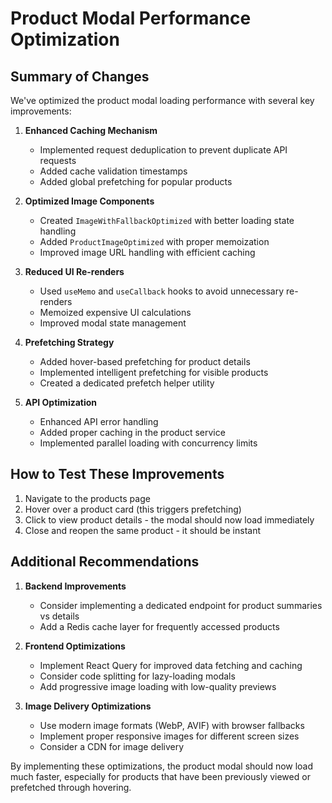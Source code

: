 # Product Modal Performance Optimization

## Summary of Changes

We've optimized the product modal loading performance with several key improvements:

1. **Enhanced Caching Mechanism**
   - Implemented request deduplication to prevent duplicate API requests
   - Added cache validation timestamps
   - Added global prefetching for popular products

2. **Optimized Image Components**
   - Created `ImageWithFallbackOptimized` with better loading state handling
   - Added `ProductImageOptimized` with proper memoization
   - Improved image URL handling with efficient caching

3. **Reduced UI Re-renders**
   - Used `useMemo` and `useCallback` hooks to avoid unnecessary re-renders
   - Memoized expensive UI calculations
   - Improved modal state management

4. **Prefetching Strategy**
   - Added hover-based prefetching for product details
   - Implemented intelligent prefetching for visible products
   - Created a dedicated prefetch helper utility

5. **API Optimization**
   - Enhanced API error handling
   - Added proper caching in the product service
   - Implemented parallel loading with concurrency limits

## How to Test These Improvements

1. Navigate to the products page
2. Hover over a product card (this triggers prefetching)
3. Click to view product details - the modal should now load immediately
4. Close and reopen the same product - it should be instant

## Additional Recommendations

1. **Backend Improvements**
   - Consider implementing a dedicated endpoint for product summaries vs details
   - Add a Redis cache layer for frequently accessed products

2. **Frontend Optimizations**
   - Implement React Query for improved data fetching and caching
   - Consider code splitting for lazy-loading modals
   - Add progressive image loading with low-quality previews

3. **Image Delivery Optimizations**
   - Use modern image formats (WebP, AVIF) with browser fallbacks
   - Implement proper responsive images for different screen sizes
   - Consider a CDN for image delivery

By implementing these optimizations, the product modal should now load much faster, especially for products that have been previously viewed or prefetched through hovering.
